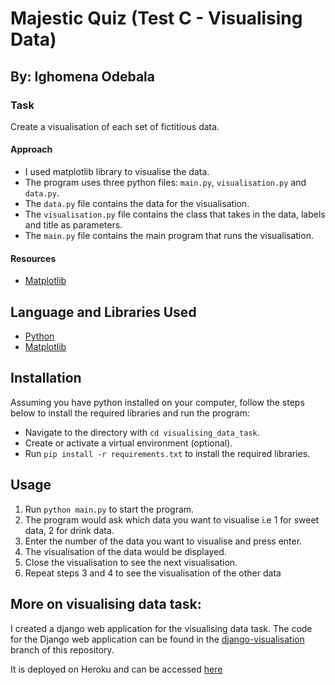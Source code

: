 # Majestic Quiz (Test C - Visualising Data)

## By: Ighomena Odebala

### Task
Create a visualisation of each set of fictitious data.

#### Approach
- I used matplotlib library to visualise the data.
- The program uses three python files: `main.py`, `visualisation.py` and `data.py`.
- The `data.py` file contains the data for the visualisation.
- The `visualisation.py` file contains the class that takes in the data, labels and title as parameters.
- The `main.py` file contains the main program that runs the visualisation.

#### Resources
- [Matplotlib](https://matplotlib.org/stable/tutorials/lifecycle.html#sphx-glr-tutorials-lifecycle-py)

## Language and Libraries Used
- [Python](https://www.python.org/)
- [Matplotlib](https://matplotlib.org/)

## Installation
Assuming you have python installed on your computer, follow the steps below to install the required libraries and run the program:
- Navigate to the directory with `cd visualising_data_task`.
- Create or activate a virtual environment (optional).
- Run `pip install -r requirements.txt` to install the required libraries.

## Usage
1. Run `python main.py` to start the program.
2. The program would ask which data you want to visualise i.e 1 for sweet data, 2 for drink data.
3. Enter the number of the data you want to visualise and press enter.
4. The visualisation of the data would be displayed.
5. Close the visualisation to see the next visualisation.
6. Repeat steps 3 and 4 to see the visualisation of the other data

## More on visualising data task:
I created a django web application for the visualising data task. The code for the Django web application can be found in the [django-visualisation](https://github.com/dhee-tree/majesticQuiz/tree/django-visualisation) branch of this repository.

It is deployed on Heroku and can be accessed [here](https://vis.ighomena.me/)